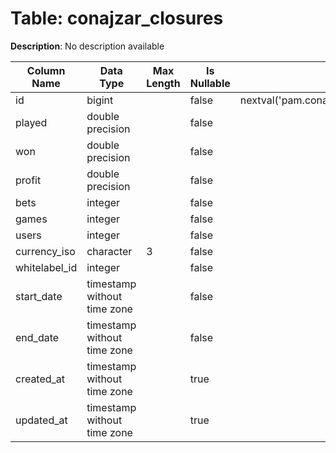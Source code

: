 # Table: conajzar_closures

**Description**: No description available

| Column Name | Data Type | Max Length | Is Nullable | Default | Primary Key | Foreign Key |
|-------------|-----------|------------|-------------|---------|-------------|-------------|
| id | bigint |  | false | nextval('pam.conajzar_closures_id_seq'::regclass) | conajzar_closures | conajzar_closures |
| played | double precision |  | false |  |  |  |
| won | double precision |  | false |  |  |  |
| profit | double precision |  | false |  |  |  |
| bets | integer |  | false |  |  |  |
| games | integer |  | false |  |  |  |
| users | integer |  | false |  |  |  |
| currency_iso | character | 3 | false |  |  |  |
| whitelabel_id | integer |  | false |  |  |  |
| start_date | timestamp without time zone |  | false |  |  |  |
| end_date | timestamp without time zone |  | false |  |  |  |
| created_at | timestamp without time zone |  | true |  |  |  |
| updated_at | timestamp without time zone |  | true |  |  |  |
